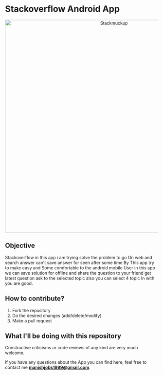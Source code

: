# Stackoverflow Android App

<p align="center">
<img width="700" alt="Stackmuckup" src="https://user-images.githubusercontent.com/43094705/80907853-df762100-8d37-11ea-86ef-0596e5933061.png">
  </p>
  
  
## Objective

Stackoverflow in this app i am trying solve the problem to go On web and search answer can't save answer for seen after some time By This app try to make easy and Some comfortable to the android mobile User in this app we can save solution for offline and share the question to your friend get latest question ask to the selected topic also you can select 4 topic In with you are good.


## How to contribute?

1. Fork the repository 
2. Do the desired changes (add/delete/modify)
3. Make a pull request

## What I'll be doing with this repository

Constructive criticisms or code reviews of any kind are very much welcome.

If you have any questions about the App you can find here, feel free to contact me **manishjobs1999@gmail.com**.

